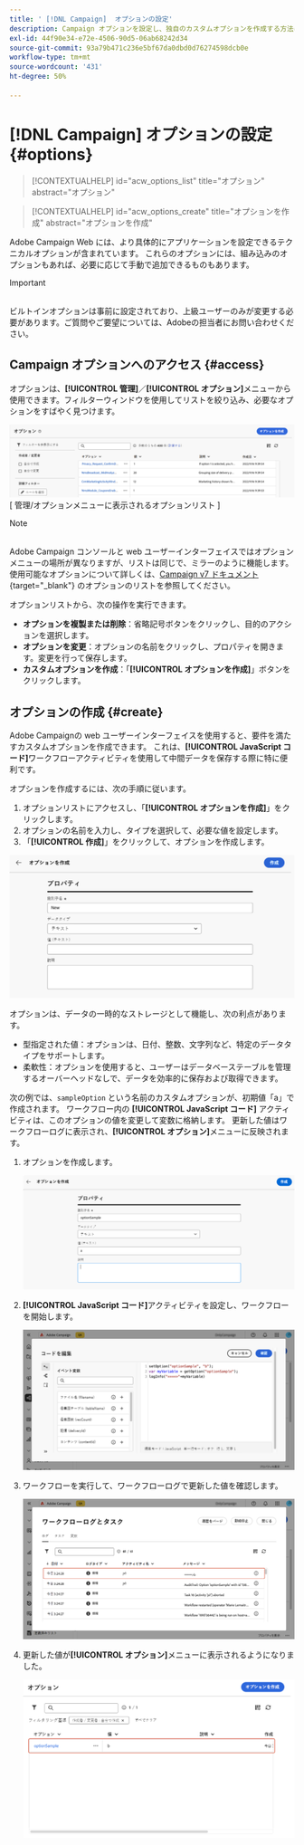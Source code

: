 ```yaml
---
title: ' [!DNL Campaign]  オプションの設定'
description: Campaign オプションを設定し、独自のカスタムオプションを作成する方法について説明します。
exl-id: 44f90e34-e72e-4506-90d5-06ab68242d34
source-git-commit: 93a79b471c236e5bf67da0dbd0d76274598dcb0e
workflow-type: tm+mt
source-wordcount: '431'
ht-degree: 50%

---
```


# [!DNL Campaign] オプションの設定 {#options}

>[!CONTEXTUALHELP]
>id="acw_options_list"
>title="オプション"
>abstract="オプション"

>[!CONTEXTUALHELP]
>id="acw_options_create"
>title="オプションを作成"
>abstract="オプションを作成"

Adobe Campaign Web には、より具体的にアプリケーションを設定できるテクニカルオプションが含まれています。 これらのオプションには、組み込みのオプションもあれば、必要に応じて手動で追加できるものもあります。

>[!IMPORTANT]
>\
>ビルトインオプションは事前に設定されており、上級ユーザーのみが変更する必要があります。ご質問やご要望については、Adobeの担当者にお問い合わせください。

## Campaign オプションへのアクセス {#access}

オプションは、**[!UICONTROL 管理]**／**[!UICONTROL オプション]**&#x200B;メニューから使用できます。フィルターウィンドウを使用してリストを絞り込み、必要なオプションをすばやく見つけます。

![](assets/options-list.png)\
[ 管理/オプションメニューに表示されるオプションリスト ]

>[!NOTE]
>\
>Adobe Campaign コンソールと web ユーザーインターフェイスではオプションメニューの場所が異なりますが、リストは同じで、ミラーのように機能します。使用可能なオプションについて詳しくは、[Campaign v7 ドキュメント ](https://experienceleague.adobe.com/ja/docs/campaign-classic/using/installing-campaign-classic/appendices/configuring-campaign-options){target="_blank"} のオプションのリストを参照してください。

オプションリストから、次の操作を実行できます。

* **オプションを複製または削除**：省略記号ボタンをクリックし、目的のアクションを選択します。
* **オプションを変更**：オプションの名前をクリックし、プロパティを開きます。変更を行って保存します。
* **カスタムオプションを作成**：「**[!UICONTROL オプションを作成]**」ボタンをクリックします。

## オプションの作成 {#create}

Adobe Campaignの web ユーザーインターフェイスを使用すると、要件を満たすカスタムオプションを作成できます。 これは、**[!UICONTROL JavaScript コード]**&#x200B;ワークフローアクティビティを使用して中間データを保存する際に特に便利です。

オプションを作成するには、次の手順に従います。

1. オプションリストにアクセスし、「**[!UICONTROL オプションを作成]**」をクリックします。
1. オプションの名前を入力し、タイプを選択して、必要な値を設定します。
1. 「**[!UICONTROL 作成]**」をクリックして、オプションを作成します。

![ 名前、タイプ、値のフィールドを表示するオプションインターフェイスの作成 ](assets/options-create.png)

オプションは、データの一時的なストレージとして機能し、次の利点があります。

* 型指定された値：オプションは、日付、整数、文字列など、特定のデータタイプをサポートします。
* 柔軟性：オプションを使用すると、ユーザーはデータベーステーブルを管理するオーバーヘッドなしで、データを効率的に保存および取得できます。

次の例では、`sampleOption` という名前のカスタムオプションが、初期値「a」で作成されます。 ワークフロー内の **[!UICONTROL JavaScript コード]** アクティビティは、このオプションの値を変更して変数に格納します。 更新した値はワークフローログに表示され、**[!UICONTROL オプション]**&#x200B;メニューに反映されます。

1. オプションを作成します。

   ![ 名前 `sampleOption` と初期値「a」を表示するカスタムオプション作成インターフェイス ](assets/options-sample-create.png)

1. **[!UICONTROL JavaScript コード]**&#x200B;アクティビティを設定し、ワークフローを開始します。

   ![JavaScript コードアクティビティ設定インターフェイス ](assets/options-sample-javascript.png)

1. ワークフローを実行して、ワークフローログで更新した値を確認します。

   ![ カスタムオプションの更新された値を示すワークフローログ ](assets/options-sample-logs.png)

1. 更新した値が&#x200B;**[!UICONTROL オプション]**&#x200B;メニューに表示されるようになりました。

   ![ カスタムオプションの更新された値を表示するオプションメニュー ](assets/options-sample-updated.png)